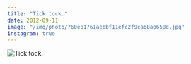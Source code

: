 ```yaml
---
title: "Tick tock."
date: 2012-09-11
image: "/img/photo/760eb1761aebbf11efc2f9ca68ab658d.jpg"
instagram: true
---
```


![Tick tock.](/img/photo/760eb1761aebbf11efc2f9ca68ab658d.jpg)

